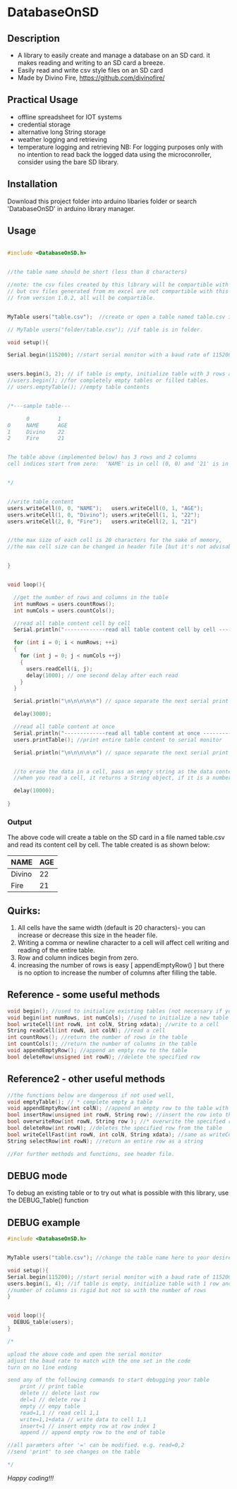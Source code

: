 # DatabaseOnSD

## Description
- A library to easily create and manage a database on an SD card. it makes reading and writing to an SD card a breeze.
- Easily read and write csv style files on an SD card
- Made by Divino Fire, https://github.com/divinofire/

## Practical Usage
- offline spreadsheet for IOT systems
- credential storage
- alternative long String storage
- weather logging and retrieving
- temperature logging and retrieving
NB: For logging purposes only with no intention to read back the logged data using the microconroller, consider using the bare SD library.


## Installation
Download this project folder into arduino libaries folder or search 'DatabaseOnSD' in arduino library manager.

## Usage
```c++

#include <DatabaseOnSD.h>


//the table name should be short (less than 8 characters)

//note: the csv files created by this library will be compartible with ms excel program
// but csv files generated from ms excel are not compartible with this library
// from version 1.0.2, all will be compartible.


MyTable users("table.csv");  //create or open a table named table.csv in the root of the SD card

// MyTable users("folder/table.csv"); //if table is in folder.

void setup(){

Serial.begin(115200); //start serial monitor with a baud rate of 115200


users.begin(3, 2); // if table is empty, initialize table with 3 rows and two columns
//users.begin(); //for completely empty tables or filled tables. 
// users.emptyTable(); //empty table contents


/*---sample table---  

      0         1
0     NAME      AGE
1     Divino    22
2     Fire      21


The table above (implemented below) has 3 rows and 2 columns
cell indices start from zero:  'NAME' is in cell (0, 0) and '21' is in cell (2, 1)


*/


//write table content
users.writeCell(0, 0, "NAME");   users.writeCell(0, 1, "AGE");
users.writeCell(1, 0, "Divino"); users.writeCell(1, 1, "22");
users.writeCell(2, 0, "Fire");   users.writeCell(2, 1, "21")


//the max size of each cell is 20 characters for the sake of memory,
//the max cell size can be changed in header file [but it's not advisable]


}


void loop(){

  //get the number of rows and columns in the table
  int numRows = users.countRows();
  int numCols = users.countCols();

  //read all table content cell by cell
  Serial.println("-------------read all table content cell by cell ----------------------");

  for (int i = 0; i < numRows; ++i)
  {
    for (int j = 0; j < numCols ++j)
    {
      users.readCell(i, j);
      delay(1000); // one second delay after each read
    }
  }

  Serial.println("\n\n\n\n\n") // space separate the next serial print by 5 empty lines

  delay(3000);

  //read all table content at once
  Serial.println("-------------read all table content at once ----------------------");
  users.printTable(); //print entire table content to serial monitor

  Serial.println("\n\n\n\n\n") // space separate the next serial print by 5 empty lines


  //to erase the data in a cell, pass an empty string as the data content
  //when you read a cell, it returns a String object, if it is a number, you can convert using toint or toFloat method on the String

  delay(10000);
  
}

```

### Output
The above code will create a table on the SD card in a file named table.csv and read its content cell by cell. The table created is as shown below:

| NAME     | AGE    |
|----------|--------|
| Divino   | 22     |
| Fire     | 21     |


## Quirks:
 1. All cells have the same width (default is 20 characters)- you can increase or decrease this size in the header file.
 2. Writing a comma or newline character to a cell will affect cell writing and reading of the entire table.
 3. Row and column indices begin from zero.
 4. increasing the number of rows is easy [ appendEmptyRow() ] but there is no option to increase the number of columns after filling the table.
 
## Reference - some useful methods
```c++
void begin(); //used to initialize existing tables (not necessary if you started called SD.begin() in loop)
void begin(int numRows, int numCols); //used to initialize a new table
bool writeCell(int rowN, int colN, String xdata); //write to a cell 
String readCell(int rowN, int colN); //read a cell 
int countRows(); //return the number of rows in the table
int countCols(); //return the number of columns in the table
void appendEmptyRow(); //append an empty row to the table
bool deleteRow(unsigned int rowN); //delete the specified row
```

## Reference2 - other useful methods
```c++
//the functions below are dangerous if not used well,
void emptyTable(); // * complete empty a table
void appendEmptyRow(int colN); //append an empty row to the table with colN number of columns, use this after calling emptyTable()
bool insertRow(unsigned int rowN, String row); //insert the row into the row index
bool overwriteRow(int rowN, String row ); //* overwrite the specified row, 
bool deleteRow(int rowN); //deletes the specified row from the table
bool writeCellFast(int rowN, int colN, String xdata); //same as writeCell but just very fast. Use this only if you are running your code on an arduino board like uno, nano or mega.
String selectRow(int rowN); //return an entire row as a string

//For further methods and functions, see header file.
```


## DEBUG mode
To debug an existing table or to try out what is possible with this library, use the DEBUG_Table() function

## DEBUG example
```c++
#include <DatabaseOnSD.h>


MyTable users("table.csv"); //change the table name here to your desired name

void setup(){
Serial.begin(115200); //start serial monitor with a baud rate of 115200
users.begin(1, 4); //if table is empty, initialize table with 1 row and 4 columns with no cell data
//number of columns is rigid but not so with the number of rows
}


void loop(){
  DEBUG_table(users);
}

/*

upload the above code and open the serial monitor
adjust the baud rate to match with the one set in the code
turn on no line ending

send any of the following commands to start debugging your table
    print // print table
    delete // delete last row
    del=1 // delete row 1
    empty // empy table
    read=1,1 // read cell 1,1
    write=1,1+data // write data to cell 1,1
    insert=1 // insert empty row at row index 1
    append // append empty row to the end of table

//all paramters after '=' can be modified. e.g. read=0,2
//send 'print' to see changes on the table

*/
```


*Happy coding!!!*
